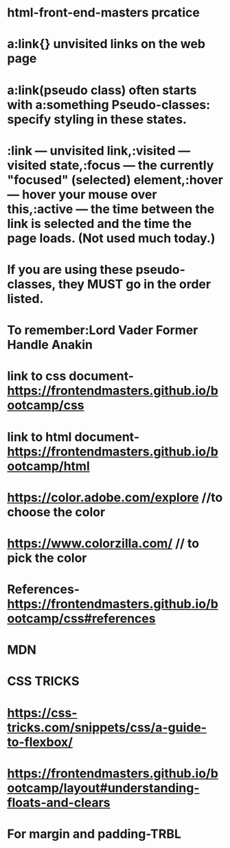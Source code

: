 # html-front-end-masters prcatice
# a:link{} unvisited links on the web page
# a:link(pseudo class) often starts with a:something Pseudo-classes: specify styling in these states.

# :link — unvisited link,:visited — visited state,:focus — the currently "focused" (selected) element,:hover — hover your mouse over this,:active — the time between the link is selected and the time the page loads. (Not used much today.)
# If you are using these pseudo-classes, they MUST go in the order listed.
# To remember:Lord Vader Former Handle Anakin
# link to css document-https://frontendmasters.github.io/bootcamp/css
# link to html document-https://frontendmasters.github.io/bootcamp/html
# https://color.adobe.com/explore //to choose the color
# https://www.colorzilla.com/ // to pick the color
# References-https://frontendmasters.github.io/bootcamp/css#references
# MDN
# CSS TRICKS
# https://css-tricks.com/snippets/css/a-guide-to-flexbox/
# https://frontendmasters.github.io/bootcamp/layout#understanding-floats-and-clears
# For margin and padding-TRBL

